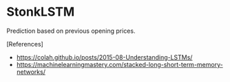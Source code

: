# StonkLSTM
Prediction based on previous opening prices.




[References]
- https://colah.github.io/posts/2015-08-Understanding-LSTMs/
- https://machinelearningmastery.com/stacked-long-short-term-memory-networks/
